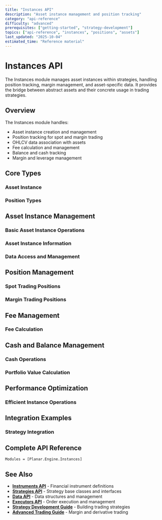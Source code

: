 ```yaml
---
title: "Instances API"
description: "Asset instance management and position tracking"
category: "api-reference"
difficulty: "advanced"
prerequisites: ["getting-started", "strategy-development"]
topics: ["api-reference", "instances", "positions", "assets"]
last_updated: "2025-10-04"
estimated_time: "Reference material"
---
```


# Instances API

The Instances module manages asset instances within strategies, handling position tracking, margin management, and asset-specific data. It provides the bridge between abstract assets and their concrete usage in trading strategies.

## Overview

The Instances module handles:
- Asset instance creation and management
- Position tracking for spot and margin trading
- OHLCV data association with assets
- Fee calculation and management
- Balance and cash tracking
- Margin and leverage management

## Core Types

### Asset Instance


### Position Types


## Asset Instance Management

### Basic Asset Instance Operations


### Asset Instance Information


### Data Access and Management


## Position Management

### Spot Trading Positions


### Margin Trading Positions


## Fee Management

### Fee Calculation


## Cash and Balance Management

### Cash Operations


### Portfolio Value Calculation


## Performance Optimization

### Efficient Instance Operations


## Integration Examples

### Strategy Integration


## Complete API Reference

```@autodocs
Modules = [Planar.Engine.Instances]
```

## See Also

- **[Instruments API](instruments.md)** - Financial instrument definitions
- **[Strategies API](strategies.md)** - Strategy base classes and interfaces
- **[Data API](../data.md)** - Data structures and management
- **[Executors API](executors.md)** - Order execution and management
- **[Strategy Development Guide](../guides/strategy-development.md)** - Building trading strategies
- **[Advanced Trading Guide](../advanced/risk-management.md)** - Margin and derivative trading
